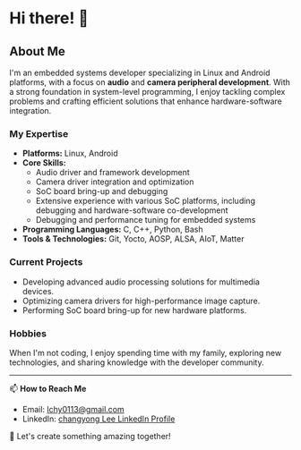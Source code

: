 # Hi there! 👋

## About Me
I'm an embedded systems developer specializing in Linux and Android platforms, with a focus on **audio** and **camera peripheral development**. With a strong foundation in system-level programming, I enjoy tackling complex problems and crafting efficient solutions that enhance hardware-software integration.

### My Expertise
- **Platforms:** Linux, Android
- **Core Skills:**
  - Audio driver and framework development
  - Camera driver integration and optimization
  - SoC board bring-up and debugging
  - Extensive experience with various SoC platforms, including debugging and hardware-software co-development
  - Debugging and performance tuning for embedded systems
- **Programming Languages:** C, C++, Python, Bash
- **Tools & Technologies:** Git, Yocto, AOSP, ALSA, AIoT, Matter

### Current Projects
- Developing advanced audio processing solutions for multimedia devices.
- Optimizing camera drivers for high-performance image capture.
- Performing SoC board bring-up for new hardware platforms.

### Hobbies
When I'm not coding, I enjoy spending time with my family, exploring new technologies, and sharing knowledge with the developer community.

---

📫 **How to Reach Me**
- Email: [lchy0113@gmail.com](mailto:lchy0113@gmail.com)
- LinkedIn: [changyong Lee LinkedIn Profile](https://www.linkedin.com/in/changyong-lee-b4b368154)

🚀 Let's create something amazing together!
